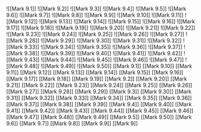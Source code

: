 ![[Mark 9.1]]
![[Mark 9.2]]
![[Mark 9.3]]
![[Mark 9.4]]
![[Mark 9.5]]
![[Mark 9.6]]
![[Mark 9.7]]
![[Mark 9.8]]
![[Mark 9.9]]
![[Mark 9.10]]
![[Mark 9.11]]
![[Mark 9.12]]
![[Mark 9.13]]
![[Mark 9.14]]
![[Mark 9.15]]
![[Mark 9.16]]
![[Mark 9.17]]
![[Mark 9.18]]
![[Mark 9.19]]
![[Mark 9.20]]
![[Mark 9.21]]
![[Mark 9.22]]
![[Mark 9.23]]
![[Mark 9.24]]
![[Mark 9.25]]
![[Mark 9.26]]
![[Mark 9.27]]
![[Mark 9.28]]
![[Mark 9.29]]
![[Mark 9.30]]
![[Mark 9.31]]
![[Mark 9.32]]
![[Mark 9.33]]
![[Mark 9.34]]
![[Mark 9.35]]
![[Mark 9.36]]
![[Mark 9.37]]
![[Mark 9.38]]
![[Mark 9.39]]
![[Mark 9.40]]
![[Mark 9.41]]
![[Mark 9.42]]
![[Mark 9.43]]
![[Mark 9.44]]
![[Mark 9.45]]
![[Mark 9.46]]
![[Mark 9.47]]
![[Mark 9.48]]
![[Mark 9.49]]
![[Mark 9.50]]
[[Mark 9.1]]
[[Mark 9.10]]
[[Mark 9.11]]
[[Mark 9.12]]
[[Mark 9.13]]
[[Mark 9.14]]
[[Mark 9.15]]
[[Mark 9.16]]
[[Mark 9.17]]
[[Mark 9.18]]
[[Mark 9.19]]
[[Mark 9.2]]
[[Mark 9.20]]
[[Mark 9.21]]
[[Mark 9.22]]
[[Mark 9.23]]
[[Mark 9.24]]
[[Mark 9.25]]
[[Mark 9.26]]
[[Mark 9.27]]
[[Mark 9.28]]
[[Mark 9.29]]
[[Mark 9.3]]
[[Mark 9.30]]
[[Mark 9.31]]
[[Mark 9.32]]
[[Mark 9.33]]
[[Mark 9.34]]
[[Mark 9.35]]
[[Mark 9.36]]
[[Mark 9.37]]
[[Mark 9.38]]
[[Mark 9.39]]
[[Mark 9.4]]
[[Mark 9.40]]
[[Mark 9.41]]
[[Mark 9.42]]
[[Mark 9.43]]
[[Mark 9.44]]
[[Mark 9.45]]
[[Mark 9.46]]
[[Mark 9.47]]
[[Mark 9.48]]
[[Mark 9.49]]
[[Mark 9.5]]
[[Mark 9.50]]
[[Mark 9.6]]
[[Mark 9.7]]
[[Mark 9.8]]
[[Mark 9.9]]
[[Mark 9]]
